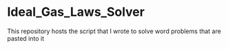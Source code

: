 # Ideal_Gas_Laws_Solver
This repository hosts the script that I wrote to solve word problems that are pasted into it
